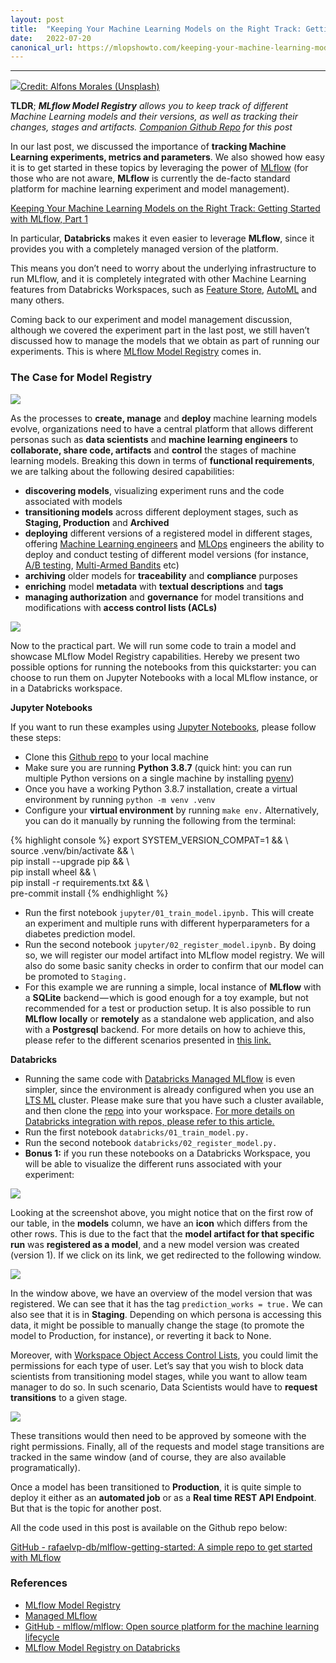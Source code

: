 ```yaml
---
layout:	post
title:	"Keeping Your Machine Learning Models on the Right Track: Getting Started with MLflow, Part 2"
date:	2022-07-20
canonical_url: https://mlopshowto.com/keeping-your-machine-learning-models-on-the-right-track-getting-started-with-mlflow-part-2-bbc980a1f8dc
---
```






---

![](/img/1*YaW_cGaqs53d2SAosre-Rg.jpeg)[Credit: Alfons Morales (Unsplash)](https://unsplash.com/photos/YLSwjSy7stw)

**TLDR**; ***MLflow Model Registry*** *allows you to keep track of different Machine Learning models and their versions, as well as tracking their changes, stages and artifacts.* [*Companion Github Repo*](https://github.com/rafaelvp-db/mlflow-getting-started) *for this post*

In our last post, we discussed the importance of **tracking Machine Learning experiments, metrics and parameters**. We also showed how easy it is to get started in these topics by leveraging the power of [MLflow](https://www.mlflow.org/) (for those who are not aware, **MLflow** is currently the de-facto standard platform for machine learning experiment and model management).

[Keeping Your Machine Learning Models on the Right Track: Getting Started with MLflow, Part 1](https://mlopshowto.com/keeping-your-machine-learning-models-on-the-right-track-getting-started-with-mlflow-part-1-f8ca857b5971)

In particular, **Databricks** makes it even easier to leverage **MLflow**, since it provides you with a completely managed version of the platform.

This means you don’t need to worry about the underlying infrastructure to run MLflow, and it is completely integrated with other Machine Learning features from Databricks Workspaces, such as [Feature Store](https://databricks.com/blog/2021/05/27/databricks-announces-the-first-feature-store-integrated-with-delta-lake-and-mlflow.html), [AutoML](https://databricks.com/product/automl) and many others.

Coming back to our experiment and model management discussion, although we covered the experiment part in the last post, we still haven’t discussed how to manage the models that we obtain as part of running our experiments. This is where [MLflow Model Registry](https://www.mlflow.org/docs/latest/model-registry.html) comes in.

### The Case for Model Registry

![](/img/1*qcLvbj7YfFQLkbm2FIk2Ew.jpeg)

As the processes to **create, manage** and **deploy** machine learning models evolve, organizations need to have a central platform that allows different personas such as **data scientists** and **machine learning engineers** to **collaborate, share code, artifacts** and **control** the stages of machine learning models. Breaking this down in terms of **functional requirements**, we are talking about the following desired capabilities:

* **discovering models**, visualizing experiment runs and the code associated with models
* **transitioning models** across different deployment stages, such as **Staging, Production** and **Archived**
* **deploying** different versions of a registered model in different stages, offering [Machine Learning engineers](https://www.techtarget.com/searchenterpriseai/definition/machine-learning-engineer-ML-engineer) and [MLOps](https://databricks.com/glossary/mlops) engineers the ability to deploy and conduct testing of different model versions (for instance, [A/B testing](https://en.wikipedia.org/wiki/A/B_testing), [Multi-Armed Bandits](https://en.wikipedia.org/wiki/Multi-armed_bandit) etc)
* **archiving** older models for **traceability** and **compliance** purposes
* **enriching** model **metadata** with **textual descriptions** and **tags**
* **managing authorization** and **governance** for model transitions and modifications with **access control lists (ACLs)**

![](/img/1*Veo7C6_7lZvJCaYaM0rWuA.jpeg)

Now to the practical part. We will run some code to train a model and showcase MLflow Model Registry capabilities. Hereby we present two possible options for running the notebooks from this quickstarter: you can choose to run them on Jupyter Notebooks with a local MLflow instance, or in a Databricks workspace.

**Jupyter Notebooks**

If you want to run these examples using [Jupyter Notebooks](https://jupyter.org/), please follow these steps:

* Clone this [Github repo](https://github.com/rafaelvp-db/mlflow-getting-started) to your local machine
* Make sure you are running **Python 3.8.7** (quick hint: you can run multiple Python versions on a single machine by installing [pyenv](https://github.com/pyenv/pyenv))
* Once you have a working Python 3.8.7 installation, create a virtual environment by running `python -m venv .venv`
* Configure your **virtual environment** by running `make env.` Alternatively, you can do it manually by running the following from the terminal:


{% highlight console %}
export SYSTEM\_VERSION\_COMPAT=1 && \  
source .venv/bin/activate && \  
pip install --upgrade pip && \  
pip install wheel && \  
pip install -r requirements.txt && \  
pre-commit install
{% endhighlight %}

* Run the first notebook `jupyter/01_train_model.ipynb.` This will create an experiment and multiple runs with different hyperparameters for a diabetes prediction model.
* Run the second notebook `jupyter/02_register_model.ipynb.` By doing so, we will register our model artifact into MLflow model registry. We will also do some basic sanity checks in order to confirm that our model can be promoted to `Staging.`
* For this example we are running a simple, local instance of **MLflow** with a **SQLite** backend — which is good enough for a toy example, but not recommended for a test or production setup. It is also possible to run **MLflow** **locally** or **remotely** as a standalone web application, and also with a **Postgresql** backend. For more details on how to achieve this, please refer to the different scenarios presented in [this link.](https://www.mlflow.org/docs/latest/tracking.html)

**Databricks**

* Running the same code with [Databricks Managed MLflow](https://databricks.com/product/managed-mlflow) is even simpler, since the environment is already configured when you use an [LTS ML](https://docs.databricks.com/release-notes/runtime/10.4ml.html) cluster. Please make sure that you have such a cluster available, and then clone the [repo](https://github.com/rafaelvp-db/mlflow-getting-started) into your workspace. [For more details on Databricks integration with repos, please refer to this article.](https://docs.databricks.com/repos/index.html)
* Run the first notebook `databricks/01_train_model.py.`
* Run the second notebook `databricks/02_register_model.py.`
* **Bonus 1:** if you run these notebooks on a Databricks Workspace, you will be able to visualize the different runs associated with your experiment:

![](/img/1*JwO0h4pZUZGaD0kOh4FQLQ.png)

Looking at the screenshot above, you might notice that on the first row of our table, in the **models** column, we have an **icon** which differs from the other rows. This is due to the fact that the **model artifact for that specific run** was **registered as a model**, and a new model version was created (version 1). If we click on its link, we get redirected to the following window.

![](/img/1*1JcZnkFaNOlLcM8xSJffOw.png)

In the window above, we have an overview of the model version that was registered. We can see that it has the tag `prediction_works = true.` We can also see that it is in **Staging**. Depending on which persona is accessing this data, it might be possible to manually change the stage (to promote the model to Production, for instance), or reverting it back to None.

Moreover, with [Workspace Object Access Control Lists](https://docs.databricks.com/security/access-control/workspace-acl.html), you could limit the permissions for each type of user. Let’s say that you wish to block data scientists from transitioning model stages, while you want to allow team manager to do so. In such scenario, Data Scientists would have to **request transitions** to a given stage.

![](/img/1*FHX3RpF6vwA740J7nFYiHw.png)

These transitions would then need to be approved by someone with the right permissions. Finally, all of the requests and model stage transitions are tracked in the same window (and of course, they are also available programatically).

Once a model has been transitioned to **Production**, it is quite simple to deploy it either as an **automated job** or as a **Real time REST API Endpoint**. But that is the topic for another post.

All the code used in this post is available on the Github repo below:

[GitHub - rafaelvp-db/mlflow-getting-started: A simple repo to get started with MLflow](https://github.com/rafaelvp-db/mlflow-getting-started "https://github.com/rafaelvp-db/mlflow-getting-started")

### References

* [MLflow Model Registry](https://www.mlflow.org/docs/latest/model-registry.html#api-workflow "https://www.mlflow.org/docs/latest/model-registry.html#api-workflow")
* [Managed MLflow](https://databricks.com/product/managed-mlflow)
* [GitHub - mlflow/mlflow: Open source platform for the machine learning lifecycle](https://github.com/mlflow/mlflow/)
* [MLflow Model Registry on Databricks](https://docs.databricks.com/applications/mlflow/model-registry.html)

